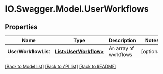 # IO.Swagger.Model.UserWorkflows
## Properties

Name | Type | Description | Notes
------------ | ------------- | ------------- | -------------
**UserWorkflowList** | [**List&lt;UserWorkflow&gt;**](UserWorkflow.md) | An array of workflows | [optional] 

[[Back to Model list]](../README.md#documentation-for-models) [[Back to API list]](../README.md#documentation-for-api-endpoints) [[Back to README]](../README.md)

